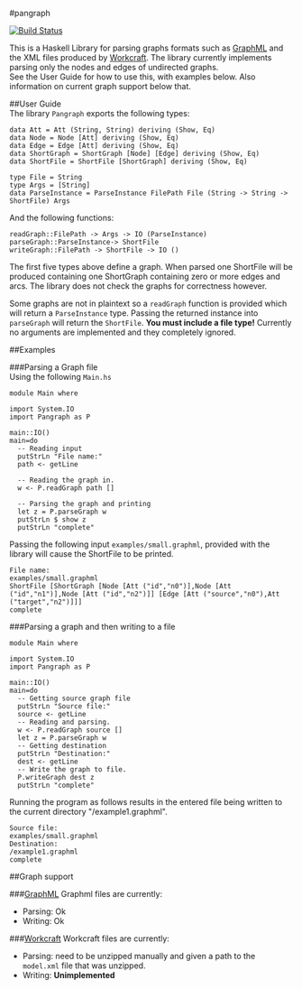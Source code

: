 #pangraph

[![Build Status](https://travis-ci.org/thisiswhereitype/pangraph.svg?branch=master)](https://travis-ci.org/thisiswhereitype/pangraph)  

This is a Haskell Library for parsing graphs formats such as [GraphML](http://graphml.graphdrawing.org/) and the XML files produced by [Workcraft](www.workcraft.org).
The library currently implements parsing only the nodes and edges of undirected graphs.  
See the User Guide for how to use this, with examples below.
Also information on current graph support below that.

##User Guide  
The library `Pangraph` exports the following types:

```
data Att = Att (String, String) deriving (Show, Eq)
data Node = Node [Att] deriving (Show, Eq)
data Edge = Edge [Att] deriving (Show, Eq)
data ShortGraph = ShortGraph [Node] [Edge] deriving (Show, Eq)
data ShortFile = ShortFile [ShortGraph] deriving (Show, Eq)

type File = String
type Args = [String]
data ParseInstance = ParseInstance FilePath File (String -> String -> ShortFile) Args
```
And the following functions:

```
readGraph::FilePath -> Args -> IO (ParseInstance)
parseGraph::ParseInstance-> ShortFile
writeGraph::FilePath -> ShortFile -> IO ()
```

The first five types above define a graph. When parsed one ShortFile will be produced containing one ShortGraph containing zero or more edges and arcs. The library does not check the graphs for correctness however.

Some graphs are not in plaintext so a `readGraph` function is provided which will return a `ParseInstance` type. Passing the returned instance into `parseGraph` will return the `ShortFile`. **You must include a file type!**
Currently no arguments are implemented and they completely ignored.

##Examples  

###Parsing a Graph file  
Using the following `Main.hs`  
```
module Main where

import System.IO
import Pangraph as P

main::IO()
main=do
  -- Reading input
  putStrLn "File name:"
  path <- getLine

  -- Reading the graph in.
  w <- P.readGraph path []

  -- Parsing the graph and printing
  let z = P.parseGraph w
  putStrLn $ show z
  putStrLn "complete"
```
Passing the following input `examples/small.graphml`, provided with the library will cause the ShortFile to be printed.
```
File name:
examples/small.graphml
ShortFile [ShortGraph [Node [Att ("id","n0")],Node [Att ("id","n1")],Node [Att ("id","n2")]] [Edge [Att ("source","n0"),Att ("target","n2")]]]
complete
```

###Parsing a graph and then writing to a file
```
module Main where

import System.IO
import Pangraph as P

main::IO()
main=do
  -- Getting source graph file
  putStrLn "Source file:"
  source <- getLine
  -- Reading and parsing.
  w <- P.readGraph source []
  let z = P.parseGraph w
  -- Getting destination
  putStrLn "Destination:"
  dest <- getLine
  -- Write the graph to file.
  P.writeGraph dest z
  putStrLn "complete"
```
Running the program as follows results in the entered file being written to the current directory "/example1.graphml".
```
Source file:
examples/small.graphml
Destination:
/example1.graphml
complete
```

##Graph support  

###[GraphML](http://graphml.graphdrawing.org/)
Graphml files are currently:  
- Parsing: Ok  
- Writing: Ok

###[Workcraft](www.workcraft.org)
Workcraft files are currently:  
- Parsing: need to be unzipped manually and given a path to the `model.xml` file that was unzipped.  
- Writing: **Unimplemented**
